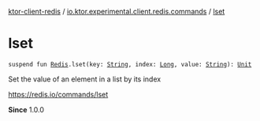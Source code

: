 [ktor-client-redis](../index.md) / [io.ktor.experimental.client.redis.commands](index.md) / [lset](./lset.md)

# lset

`suspend fun `[`Redis`](../io.ktor.experimental.client.redis/-redis/index.md)`.lset(key: `[`String`](https://kotlinlang.org/api/latest/jvm/stdlib/kotlin/-string/index.html)`, index: `[`Long`](https://kotlinlang.org/api/latest/jvm/stdlib/kotlin/-long/index.html)`, value: `[`String`](https://kotlinlang.org/api/latest/jvm/stdlib/kotlin/-string/index.html)`): `[`Unit`](https://kotlinlang.org/api/latest/jvm/stdlib/kotlin/-unit/index.html)

Set the value of an element in a list by its index

https://redis.io/commands/lset

**Since**
1.0.0

